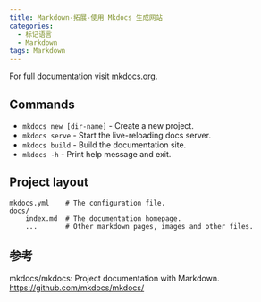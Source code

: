 ```yaml
---
title: Markdown-拓展-使用 Mkdocs 生成网站
categories:
  - 标记语言
  - Markdown
tags: Markdown
---
```


For full documentation visit [mkdocs.org](https://www.mkdocs.org).

## Commands

* `mkdocs new [dir-name]` - Create a new project.
* `mkdocs serve` - Start the live-reloading docs server.
* `mkdocs build` - Build the documentation site.
* `mkdocs -h` - Print help message and exit.

## Project layout

    mkdocs.yml    # The configuration file.
    docs/
        index.md  # The documentation homepage.
        ...       # Other markdown pages, images and other files.

## 参考

mkdocs/mkdocs: Project documentation with Markdown.
<https://github.com/mkdocs/mkdocs/>
